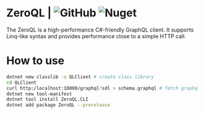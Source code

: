 # ZeroQL | ![GitHub](https://img.shields.io/github/license/byme8/ZeroQL?style=flat-square) ![Nuget](https://img.shields.io/nuget/v/zeroql?style=flat-square)

The ZeroQL is a high-performance C#-friendly GraphQL client. It supports Linq-like syntax and provides performance close to a simple HTTP call.

# How to use


``` bash
dotnet new classlib -o QLClient # create class library
cd QLClient 
curl http:/localhost:10000/graphql?sdl > schema.graphql # fetch graphql schema from server(depends on your web server)
dotnet new tool-manifest
dotnet tool install ZeroQL.CLI
dotnet add package ZeroQL --prerelease
```
